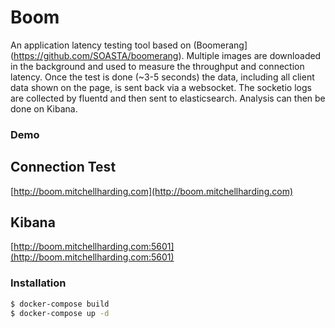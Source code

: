# Boom
An application latency testing tool based on (Boomerang](https://github.com/SOASTA/boomerang).
Multiple images are downloaded in the background and used to measure the throughput and connection latency. Once the test is done (~3-5 seconds) the data, including all client data shown on the page, is sent back via a websocket. The socketio logs are collected by fluentd and then sent to elasticsearch. Analysis can then be done on Kibana. 

### Demo
## Connection Test
[http://boom.mitchellharding.com](http://boom.mitchellharding.com)

## Kibana
[http://boom.mitchellharding.com:5601](http://boom.mitchellharding.com:5601)

### Installation

```sh
$ docker-compose build
$ docker-compose up -d
```

